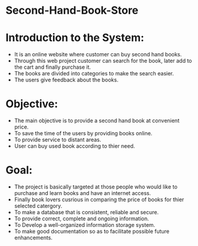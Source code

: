 # Second-Hand-Book-Store

# Introduction to the System:

* It is an online website where customer can buy second hand books.
* Through this web project customer can search for the book, later add to the cart and finally purchase it.
* The books are divided into categories to make the search easier.
* The users give feedback about the books.

# Objective:

* The main objective is to provide a second hand book at convenient price.
* To save the time of the users by providing books online.
* To provide service to distant areas.
* User can buy used book according to thier need.

# Goal:

* The project is basically targeted at those people who would like to purchase and learn books and have an internet access.
* Finally book lovers cusrious in comparing the price of books for thier selected catergory.
* To make a database that is consistent, reliable and secure.
* To provide correct, complete and ongoing information.
* To Develop a well-organized information storage system.
* To make good documentation so as to facilitate possible future enhancements.
